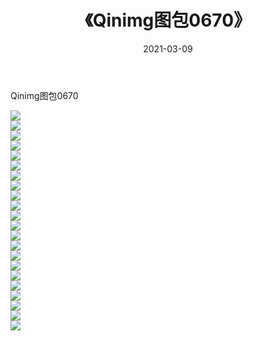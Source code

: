 ﻿---
layout: post
title:  《Qinimg图包0670》
date:   2021-03-09
img: http://imgx.orgx.ga/Qinimg图包/Qinimg图包0670/000.jpg
categories: [美女, 清纯, 唯美]
---

Qinimg图包0670

 ![](http://imgx.orgx.ga/Qinimg图包/Qinimg图包0670/001.jpg) <br>![](http://imgx.orgx.ga/Qinimg图包/Qinimg图包0670/002.jpg) <br>![](http://imgx.orgx.ga/Qinimg图包/Qinimg图包0670/003.jpg) <br>![](http://imgx.orgx.ga/Qinimg图包/Qinimg图包0670/004.jpg) <br>![](http://imgx.orgx.ga/Qinimg图包/Qinimg图包0670/005.jpg) <br>![](http://imgx.orgx.ga/Qinimg图包/Qinimg图包0670/006.jpg) <br>![](http://imgx.orgx.ga/Qinimg图包/Qinimg图包0670/007.jpg) <br>![](http://imgx.orgx.ga/Qinimg图包/Qinimg图包0670/008.jpg) <br>![](http://imgx.orgx.ga/Qinimg图包/Qinimg图包0670/009.jpg) <br>![](http://imgx.orgx.ga/Qinimg图包/Qinimg图包0670/010.jpg) <br>![](http://imgx.orgx.ga/Qinimg图包/Qinimg图包0670/011.jpg) <br>![](http://imgx.orgx.ga/Qinimg图包/Qinimg图包0670/012.jpg) <br>![](http://imgx.orgx.ga/Qinimg图包/Qinimg图包0670/013.jpg) <br>![](http://imgx.orgx.ga/Qinimg图包/Qinimg图包0670/014.jpg) <br>![](http://imgx.orgx.ga/Qinimg图包/Qinimg图包0670/015.jpg) <br>![](http://imgx.orgx.ga/Qinimg图包/Qinimg图包0670/016.jpg) <br>![](http://imgx.orgx.ga/Qinimg图包/Qinimg图包0670/017.jpg) <br>![](http://imgx.orgx.ga/Qinimg图包/Qinimg图包0670/018.jpg) <br>![](http://imgx.orgx.ga/Qinimg图包/Qinimg图包0670/019.jpg) <br>![](http://imgx.orgx.ga/Qinimg图包/Qinimg图包0670/020.jpg) <br>![](http://imgx.orgx.ga/Qinimg图包/Qinimg图包0670/021.jpg) <br>![](http://imgx.orgx.ga/Qinimg图包/Qinimg图包0670/022.jpg) <br>